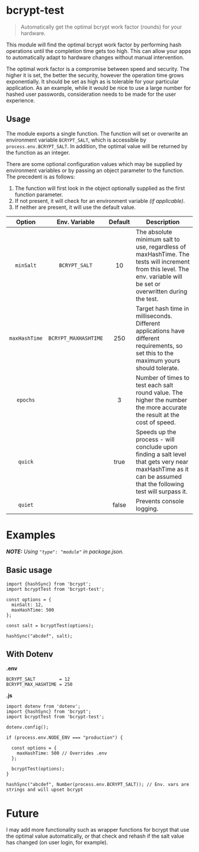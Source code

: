 # bcrypt-test

> Automatically get the optimal bcrypt work factor (rounds) for your hardware.

This module will find the optimal bcrypt work factor by performing hash operations until the completion time gets too
high. This can allow your apps to automatically adapt to hardware changes without manual intervention.

The optimal work factor is a compromise between speed and security. The higher it is set, the better the security,
however the operation time grows exponentially. It should be set as high as is tolerable for your particular
application. As an example, while it would be nice to use a large number for hashed user passwords, consideration needs
to be made for the user experience.

## Usage

The module exports a single function. The function will set or overwrite an environment variable `BCRYPT_SALT`,
which is accessible by `process.env.BCRYPT_SALT`. In addition, the optimal value will be returned by the function as an
integer.

There are some optional configuration values which may be supplied by environment variables or by passing an object
parameter to the function. The precedent is as follows:

1. The function will first look in the object optionally supplied as the first function parameter.
2. If not present, it will check for an environment variable *(if applicable)*.
3. If neither are present, it will use the default value.

|  Option        |  Env. Variable       | Default | Description |
| :------------: | :------------------: | :-----: | ----------- |
| `minSalt`      | `BCRYPT_SALT`        | 10      | The absolute minimum salt to use, regardless of maxHashTime. The tests will increment from this level. The env. variable will be set or overwritten during the test.
| `maxHashTime`  | `BCRYPT_MAXHASHTIME` | 250     | Target hash time in milliseconds. Different applications have different requirements, so set this to the maximum yours should tolerate.
| `epochs`       |                      | 3       | Number of times to test each salt round value. The higher the number the more accurate the result at the cost of speed. 
| `quick`        |                      | true    | Speeds up the process - will conclude upon finding a salt level that gets very near maxHashTime as it can be assumed that the following test will surpass it.
| `quiet`        |                      | false   | Prevents console logging.

# Examples

***NOTE:** Using `"type": "module"` in package.json.*

## Basic usage

```
import {hashSync} from 'bcrypt';
import bcryptTest from 'bcrypt-test';

const options = {
  minSalt: 12,
  maxHashTime: 500
};

const salt = bcryptTest(options);

hashSync("abcdef", salt);
```

## With Dotenv

**.env**
```
BCRYPT_SALT         = 12
BCRYPT_MAX_HASHTIME = 250
```

**.js**
```
import dotenv from 'dotenv';
import {hashSync} from 'bcrypt';
import bcryptTest from 'bcrypt-test';

dotenv.config();

if (process.env.NODE_ENV === "production") {

  const options = {
    maxHashTime: 500 // Overrides .env
  };

  bcryptTest(options);
}

hashSync("abcdef", Number(process.env.BCRYPT_SALT)); // Env. vars are strings and will upset bcrypt
```

# Future

I may add more functionality such as wrapper functions for bcrypt that use the optimal value automatically, or that
check and rehash if the salt value has changed (on user login, for example).
